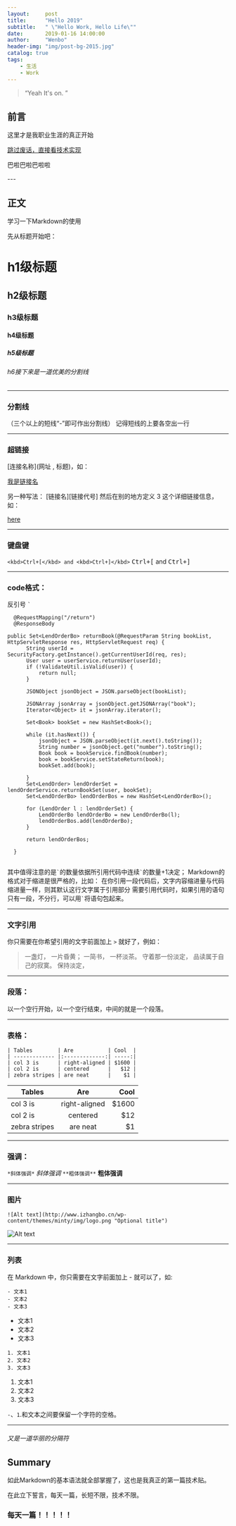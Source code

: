 ```yaml
---
layout:     post
title:      "Hello 2019"
subtitle:   " \"Hello Work, Hello Life\""
date:       2019-01-16 14:00:00
author:     "Wenbo"
header-img: "img/post-bg-2015.jpg"
catalog: true
tags:
    - 生活
    - Work
---
```


> “Yeah It's on. ”


## 前言

这里才是我职业生涯的真正开始

[跳过废话，直接看技术实现 ](#build) 

巴啦巴啦巴啦啦



<p id = "build"></p>
---

## 正文

学习一下Markdown的使用


先从标题开始吧：

# h1级标题
## h2级标题
### h3级标题
#### h4级标题
##### h5级标题

###### h6接下来是一道优美的分割线

---
### 分割线
（三个以上的短线“-”即可作出分割线）
 记得短线的上要各空出一行

---
### 超链接

[连接名称](网址 , 标题)，如：

[我是链接名](https://969100115.github.io/2015/01/29/hello-2015/#build, "我的博客")

另一种写法：
[链接名][链接代号]
然后在别的地方定义 3 这个详细链接信息，如：

[here][3]

[3]: https://969100115.github.io/2015/01/29/hello-2015/#build, "我的博客"

---
### 键盘键
` <kbd>Ctrl+[</kbd> and <kbd>Ctrl+]</kbd> `
<kbd>Ctrl+[</kbd> and <kbd>Ctrl+]</kbd>

---
### code格式：
反引号 ``
`
``

  ```
    @RequestMapping("/return")
    @ResponseBody
    
  public Set<LendOrderBo> returnBook(@RequestParam String bookList, HttpServletResponse res, HttpServletRequest req) {
        String userId = SecurityFactory.getInstance().getCurrentUserId(req, res);
        User user = userService.returnUser(userId);
        if (!ValidateUtil.isValid(user)) {
            return null;
        }

        JSONObject jsonObject = JSON.parseObject(bookList);

        JSONArray jsonArray = jsonObject.getJSONArray("book");
        Iterator<Object> it = jsonArray.iterator();

        Set<Book> bookSet = new HashSet<Book>();

        while (it.hasNext()) {
            jsonObject = JSON.parseObject(it.next().toString());
            String number = jsonObject.get("number").toString();
            Book book = bookService.findBook(number);
            book = bookService.setStateReturn(book);
            bookSet.add(book);

        }
        Set<LendOrder> lendOrderSet = lendOrderService.returnBookSet(user, bookSet);
        Set<LendOrderBo> lendOrderBos = new HashSet<LendOrderBo>();

        for (LendOrder l : lendOrderSet) {
            LendOrderBo lendOrderBo = new LendOrderBo(l);
            lendOrderBos.add(lendOrderBo);
        }

        return lendOrderBos;

    }   
    
 ```  
 
其中值得注意的是``
    `
    ``的数量依据所引用代码中连续``
    `
    ``的数量+1决定；
Markdown的格式对于缩进是很严格的，比如：
    在你引用一段代码后，文字内容缩进量与代码缩进量一样，则其默认这行文字属于引用部分
    需要引用代码时，如果引用的语句只有一段，不分行，可以用``
    `
    ``将语句包起来。

    
  ---
### 文字引用
  
  你只需要在你希望引用的文字前面加上 `>` 就好了，例如：
  
  > 一盏灯， 一片昏黄； 一简书， 一杯淡茶。 
  > 守着那一份淡定， 品读属于自己的寂寞。 保持淡定，
  
  ---

### 段落：
   以一个空行开始，以一个空行结束，中间的就是一个段落。
   
---

### 表格：
```
| Tables        | Are           | Cool  |
| ------------- |:-------------:| -----:|
| col 3 is      | right-aligned | $1600 |
| col 2 is      | centered      |   $12 |
| zebra stripes | are neat      |    $1 |
```
| Tables        | Are           | Cool  |
| ------------- |:-------------:| -----:|
| col 3 is      | right-aligned | $1600 |
| col 2 is      | centered      |   $12 |
| zebra stripes | are neat      |    $1 |

 ---
### 强调：

`*斜体强调*`
*斜体强调*
`**粗体强调**`
**粗体强调**

---
    
### 图片
`![Alt text](http://www.izhangbo.cn/wp-content/themes/minty/img/logo.png "Optional title")`

![Alt text](http://www.izhangbo.cn/wp-content/themes/minty/img/logo.png "Optional title")
    
---

### 列表

在 Markdown 中，你只需要在文字前面加上 - 就可以了，如:

```
- 文本1
- 文本2
- 文本3
```
- 文本1
- 文本2
- 文本3
 
```  
1. 文本1
2. 文本2
3. 文本3
 ```
 1. 文本1
2. 文本2
3. 文本3

`-`、`1`.和文本之间要保留一个字符的空格。
    
----
                                                        
######                                         又是一道华丽的分隔符

## Summary
  如此Markdown的基本语法就全部掌握了，这也是我真正的第一篇技术贴。
  
  
  在此立下誓言，每天一篇，长短不限，技术不限。
  ### 每天一篇！！！！！
    
    
    
    
    
    
    
    
    
    
    
    
    
    
    
    
    
    
    
    
    
    
    
